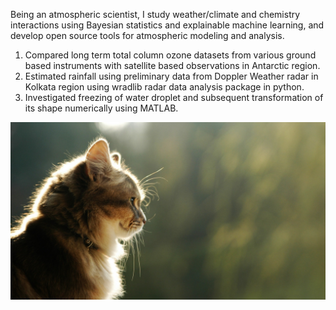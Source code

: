 <!--
.. title: 
.. slug: 
.. date: 2020-05-04 20:18:18 UTC
.. tags: 
.. category: 
.. link: 
.. description: 
.. type: text
-->

Being an atmospheric scientist, I study weather/climate and chemistry interactions using Bayesian statistics and explainable machine learning, and develop open source tools for atmospheric modeling and analysis. 

1. Compared long term total column ozone datasets from various ground based instruments with satellite based observations in Antarctic region.
2. Estimated rainfall using preliminary data from Doppler Weather radar in Kolkata region using wradlib radar data analysis package in python.
3. Investigated freezing of water droplet and subsequent transformation of its shape numerically using MATLAB.

<div style="text-align: center"><img src="/images/ex.jpg" width="1000" /></div>
